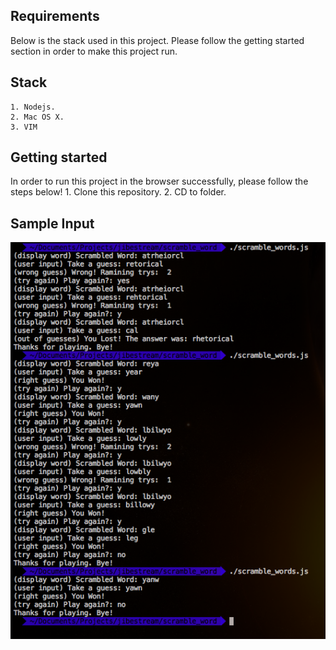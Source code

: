 ## Requirements
Below is the stack used in this project. Please follow the getting started section in order to make this project run.

## Stack
	1. Nodejs.
	2. Mac OS X.
	3. VIM

## Getting started
In order to run this project in the browser successfully, please follow the steps below!
	1. Clone this repository.
	2. CD to  folder.

## Sample Input
![Find Country](https://raw.githubusercontent.com/zafar-saleem/scramble_word/master/scramblewords.png)

